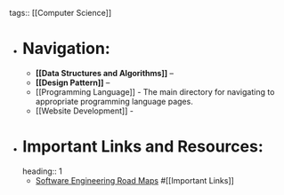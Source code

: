tags:: [[Computer Science]]

- # Navigation:
	- **[[Data Structures and Algorithms]]** –
	- **[[Design Pattern]]** –
	- [[Programming Language]] - The main directory for navigating to appropriate programming language pages.
	- [[Website Development]] -
- # Important Links and Resources:
  heading:: 1
	- [Software Engineering Road Maps](https://roadmap.sh/) #[[Important Links]]
